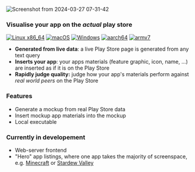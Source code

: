 
![Screenshot from 2024-03-27 07-31-42](https://github.com/JerboaBurrow/PlayStoreVisualiser/assets/84378622/e1742998-91aa-498b-aead-86cbec6112bd)

### Visualise your app on the *actual* play store
[![Linux x86_64](https://github.com/JerboaBurrow/PlayStoreVisualiser/actions/workflows/build-and-test-linux.yml/badge.svg)](https://github.com/JerboaBurrow/PlayStoreVisualiser/actions/workflows/build-and-test-linux.yml) [![macOS](https://github.com/JerboaBurrow/PlayStoreVisualiser/actions/workflows/build-and-test-macos.yml/badge.svg)](https://github.com/JerboaBurrow/PlayStoreVisualiser/actions/workflows/build-and-test-macos.yml) [![Windows](https://github.com/JerboaBurrow/PlayStoreVisualiser/actions/workflows/build-and-test-windows.yml/badge.svg)](https://github.com/JerboaBurrow/PlayStoreVisualiser/actions/workflows/build-and-test-windows.yml) [![aarch64](https://github.com/JerboaBurrow/PlayStoreVisualiser/actions/workflows/build-and-test-aarch64.yml/badge.svg)](https://github.com/JerboaBurrow/PlayStoreVisualiser/actions/workflows/build-and-test-aarch64.yml) [![armv7](https://github.com/JerboaBurrow/PlayStoreVisualiser/actions/workflows/build-and-test-armv7.yml/badge.svg)](https://github.com/JerboaBurrow/PlayStoreVisualiser/actions/workflows/build-and-test-armv7.yml)
- **Generated from live data**: a live Play Store page is generated from any text query
- **Inserts your app**:  your apps materials (feature graphic, icon, name, ...) are inserted as if it is on the Play Store
- **Rapidly judge quality:** judge how your app's materials perform against *real world peers* on the Play Store

### Features

- Generate a mockup from real Play Store data
- Insert mockup app materials into the mockup
- Local executable

### Currently in developement

- Web-server frontend
- "Hero" app listings, where one app takes the majority of screenspace, e.g. [Minecraft](https://play.google.com/store/search?q=Minecraft&c=apps&hl=en&gl=US) or [Stardew Valley](https://play.google.com/store/search?q=Stardew&c=apps&hl=en&gl=US)
